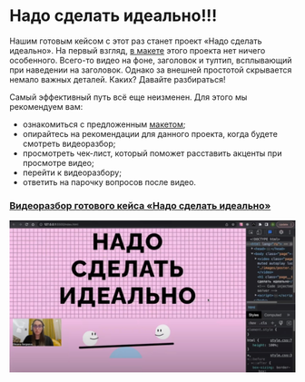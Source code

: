 # Надо сделать идеально!!!

Нашим готовым кейсом с этот раз станет проект «Надо сделать идеально». На первый взгляд, [в макете](https://www.figma.com/file/8oKbCdYbLgfDehpQNJEoMS/%233-Надо-сделать-идеально?type=design&node-id=0-1&mode=design&t=EnjJrxRqQzknFTAt-0) этого проекта нет ничего особенного. Всего-то видео на фоне, заголовок и тултип, всплывающий при наведении на заголовок. Однако за внешней простотой скрывается немало важных деталей. Каких? Давайте разбираться!

Самый эффективный путь всё еще неизменен. Для этого мы рекомендуем вам:
- ознакомиться с предложенным [макетом](https://www.figma.com/file/8oKbCdYbLgfDehpQNJEoMS/%233-Надо-сделать-идеально?type=design&node-id=0-1&mode=design&t=EnjJrxRqQzknFTAt-0);
- опирайтесь на рекомендации для данного проекта, когда будете смотреть видеоразбор;
- просмотреть чек-лист, который поможет расставить акценты при просмотре видео;
- перейти к видеоразбору;
- ответить на парочку вопросов после видео.

### [Видеоразбор готового кейса «Надо сделать идеально»](https://www.youtube.com/watch?v=lsJNXKRfqOQ)

[![ALT-ТЕКСТ ИЗОБРАЖЕНИЯ](images/cover.jpg)](https://www.youtube.com/watch?v=lsJNXKRfqOQ)